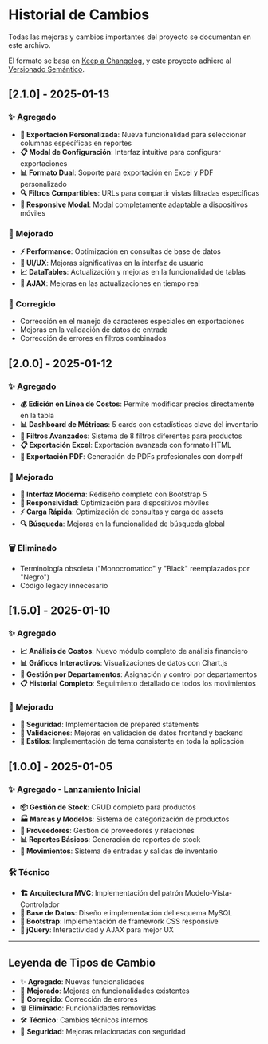 # Historial de Cambios

Todas las mejoras y cambios importantes del proyecto se documentan en este archivo.

El formato se basa en [Keep a Changelog](https://keepachangelog.com/es-ES/1.0.0/),
y este proyecto adhiere al [Versionado Semántico](https://semver.org/lang/es/).

## [2.1.0] - 2025-01-13

### ✨ Agregado
- **🎯 Exportación Personalizada**: Nueva funcionalidad para seleccionar columnas específicas en reportes
- **📋 Modal de Configuración**: Interfaz intuitiva para configurar exportaciones
- **📊 Formato Dual**: Soporte para exportación en Excel y PDF personalizado
- **🔍 Filtros Compartibles**: URLs para compartir vistas filtradas específicas
- **📱 Responsive Modal**: Modal completamente adaptable a dispositivos móviles

### 🔧 Mejorado
- **⚡ Performance**: Optimización en consultas de base de datos
- **🎨 UI/UX**: Mejoras significativas en la interfaz de usuario
- **📈 DataTables**: Actualización y mejoras en la funcionalidad de tablas
- **🔄 AJAX**: Mejoras en las actualizaciones en tiempo real

### 🐛 Corregido
- Corrección en el manejo de caracteres especiales en exportaciones
- Mejoras en la validación de datos de entrada
- Corrección de errores en filtros combinados

## [2.0.0] - 2025-01-12

### ✨ Agregado
- **💰 Edición en Línea de Costos**: Permite modificar precios directamente en la tabla
- **📊 Dashboard de Métricas**: 5 cards con estadísticas clave del inventario
- **🎯 Filtros Avanzados**: Sistema de 8 filtros diferentes para productos
- **📋 Exportación Excel**: Exportación avanzada con formato HTML
- **📑 Exportación PDF**: Generación de PDFs profesionales con dompdf

### 🔧 Mejorado
- **🎨 Interfaz Moderna**: Rediseño completo con Bootstrap 5
- **📱 Responsividad**: Optimización para dispositivos móviles
- **⚡ Carga Rápida**: Optimización de consultas y carga de assets
- **🔍 Búsqueda**: Mejoras en la funcionalidad de búsqueda global

### 🗑️ Eliminado
- Terminología obsoleta ("Monocromatico" y "Black" reemplazados por "Negro")
- Código legacy innecesario

## [1.5.0] - 2025-01-10

### ✨ Agregado
- **📈 Análisis de Costos**: Nuevo módulo completo de análisis financiero
- **📊 Gráficos Interactivos**: Visualizaciones de datos con Chart.js
- **🏢 Gestión por Departamentos**: Asignación y control por departamentos
- **📋 Historial Completo**: Seguimiento detallado de todos los movimientos

### 🔧 Mejorado
- **🔐 Seguridad**: Implementación de prepared statements
- **📝 Validaciones**: Mejoras en validación de datos frontend y backend
- **🎨 Estilos**: Implementación de tema consistente en toda la aplicación

## [1.0.0] - 2025-01-05

### ✨ Agregado - Lanzamiento Inicial
- **📦 Gestión de Stock**: CRUD completo para productos
- **🏭 Marcas y Modelos**: Sistema de categorización de productos
- **🚚 Proveedores**: Gestión de proveedores y relaciones
- **📊 Reportes Básicos**: Generación de reportes de stock
- **🔄 Movimientos**: Sistema de entradas y salidas de inventario

### 🛠️ Técnico
- **🏗️ Arquitectura MVC**: Implementación del patrón Modelo-Vista-Controlador
- **💾 Base de Datos**: Diseño e implementación del esquema MySQL
- **🎨 Bootstrap**: Implementación de framework CSS responsive
- **📱 jQuery**: Interactividad y AJAX para mejor UX

---

## Leyenda de Tipos de Cambio

- ✨ **Agregado**: Nuevas funcionalidades
- 🔧 **Mejorado**: Mejoras en funcionalidades existentes
- 🐛 **Corregido**: Corrección de errores
- 🗑️ **Eliminado**: Funcionalidades removidas
- 🛠️ **Técnico**: Cambios técnicos internos
- 🔐 **Seguridad**: Mejoras relacionadas con seguridad
